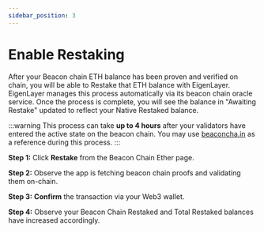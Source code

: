 ```yaml
---
sidebar_position: 3
---
```


# Enable Restaking

After your Beacon chain ETH balance has been proven and verified on chain, you will be able to Restake that ETH balance with EigenLayer. EigenLayer manages this process automatically via its beacon chain oracle service. Once the process is complete, you will see the balance in "Awaiting Restake" updated to reflect your Native Restaked balance.

:::warning
This process can take **up to 4 hours** after your validators have entered the active state on the beacon chain. You may use [beaconcha.in](https://beaconcha.in) as a reference during this process.
:::
 
**Step 1:** Click **Restake** from the Beacon Chain Ether page.

**Step 2:** Observe the app is fetching beacon chain proofs and validating them on-chain.

**Step 3:** **Confirm** the transaction via your Web3 wallet.

**Step 4:** Observe your Beacon Chain Restaked and Total Restaked balances have increased accordingly.


